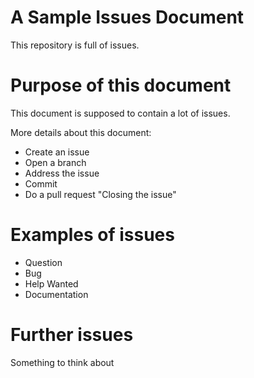 # A Sample Issues Document

This repository is full of issues. 

# Purpose of this document

This document is supposed to contain a lot of issues. 

More details about this document: 

* Create an issue
* Open a branch
* Address the issue
* Commit
* Do a pull request "Closing the issue"

# Examples of issues

* Question
* Bug
* Help Wanted
* Documentation

# Further issues

Something to think about 